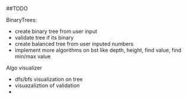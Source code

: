 ##TODO

BinaryTrees:
 - create binary tree from user input 
 - validate tree if its binary
 - create balanced tree from user inputed numbers
 - implement more algorithms on bst like depth, height, find value, find min/max value 

Algo visualizer
  - dfs/bfs visualization on tree
  - visuazaliztion of validation 
  - 
  
